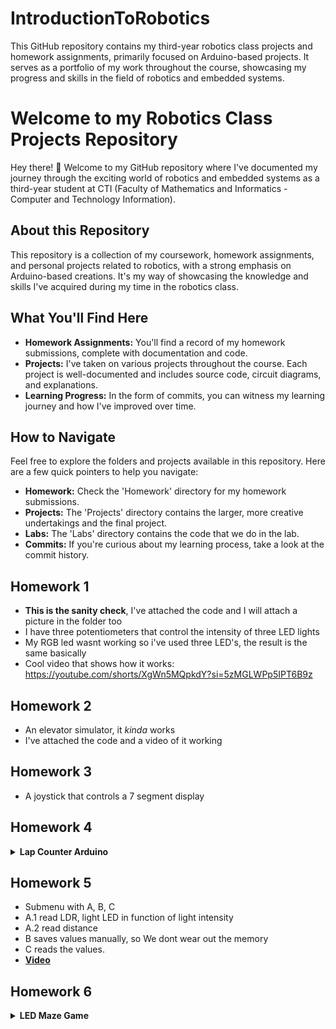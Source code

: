 # IntroductionToRobotics
This GitHub repository contains my third-year robotics class projects and homework assignments, primarily focused on Arduino-based projects. It serves as a portfolio of my work throughout the course, showcasing my progress and skills in the field of robotics and embedded systems.
# Welcome to my Robotics Class Projects Repository

Hey there! 👋 Welcome to my GitHub repository where I've documented my journey through the exciting world of robotics and embedded systems as a third-year student at CTI (Faculty of Mathematics and Informatics - Computer and Technology Information).

## About this Repository

This repository is a collection of my coursework, homework assignments, and personal projects related to robotics, with a strong emphasis on Arduino-based creations. It's my way of showcasing the knowledge and skills I've acquired during my time in the robotics class.

## What You'll Find Here

- **Homework Assignments:** You'll find a record of my homework submissions, complete with documentation and code.
- **Projects:** I've taken on various projects throughout the course. Each project is well-documented and includes source code, circuit diagrams, and explanations.
- **Learning Progress:** In the form of commits, you can witness my learning journey and how I've improved over time.

## How to Navigate

Feel free to explore the folders and projects available in this repository. Here are a few quick pointers to help you navigate:

- **Homework:** Check the 'Homework' directory for my homework submissions.
- **Projects:** The 'Projects' directory contains the larger, more creative undertakings and the final project.
- **Labs:** The 'Labs' directory contains the code that we do in the lab.
- **Commits:** If you're curious about my learning process, take a look at the commit history.

## Homework 1
-  **This is the sanity check**, I've attached the code and I will attach a picture in the folder too
-  I have three potentiometers that control the intensity of three LED lights
-  My RGB led wasnt working so i've used three LED's, the result is the same basically
-  Cool video that shows how it works: https://youtube.com/shorts/XgWn5MQpkdY?si=5zMGLWPp5IPT6B9z

## Homework 2
- An elevator simulator, it *kinda* works
- I've attached the code and a video of it working

## Homework 3
- A joystick that controls a 7 segment display


## Homework 4
<details>
  <summary><b>Lap Counter Arduino</b></summary>

  This Arduino code is designed for a lap counter application using a 4-digit 7-segment display and a button to increment the lap count.

  ### Components

  - **Hardware:**
    - 4-digit 7-segment display with specific pin connections.
    - Button for lap counting.
    - Debounce logic to prevent button noise.

  ### Functionality

  - The code counts laps and displays the lap number on the 7-segment display.
  - It utilizes a button with debounce logic for lap counting.
  - The lap number is displayed on the 4-digit 7-segment display.
  - It has a pause button to pause the current lap
  - It has a previous lap to return to the previous lap time

  ### Code Structure

  - **Constants and Pin Definitions:** The code defines pin connections and arrays for 7-segment display segments and encodings.

  - **Setup:** Initializes pin modes, sets an initial display state, and initializes the Serial communication.

  - **Loop:** 
    - Handles button press and debounce.
    - Updates the lap count and number displayed on the 7-segment display.
    - Prints the combined lap number and value on the Serial monitor.

  - **Functions:**
    - `writeReg(int digit)`: Writes data to the 7-segment display.
    - `activateDisplay(int displayNumber)`: Activates a specific digit in the 7-segment display.
    - `writeNumber(int number)`: Writes the lap number to the display, handling multiple digits.

  - [**Video:**](https://youtu.be/dszb2ST7NYs) 
</details>

## Homework 5
- Submenu with A, B, C
- A.1 read LDR, light LED in function of light intensity
- A.2 read distance
- B saves values manually, so We dont wear out the memory
- C reads the values.
- [**Video**](https://youtube.com/shorts/JY9qRWliEEI?si=yxOqprpQePqPYR1S)

## Homework 6
<details>
<summary><b>LED Maze Game</b></summary>

This Arduino sketch implements a simple LED maze game using a 8x8 LED matrix display and a joystick for navigation. The maze is represented by a 2D array (`wall`) where 1s represent walls, and the player can move through the open spaces.

## Hardware Requirements
- 8x8 LED matrix display
- Joystick
- Arduino board

## Pin Configuration
- DIN (Data In): 12
- CS (Chip Select): 10
- CLK (Clock): 11
- Joystick X-axis: A0
- Joystick Y-axis: A1
- Button: 2

## How to Play
1. The player navigates through the maze using the joystick.
2. Pressing the button removes walls in the player's vicinity.
3. The player's position blinks for visibility.

## Code Structure
- The maze is initialized in the `wall` array.
- The `joystick()` function handles player movement and button actions.
- The game loop periodically updates the display based on joystick input.

## Libraries Used
- LedControl: Used for controlling the LED matrix.

[Video](https://youtu.be/NIUGpuIC7JM?si=gzG1mw3JM-W-lebe)

</details>
